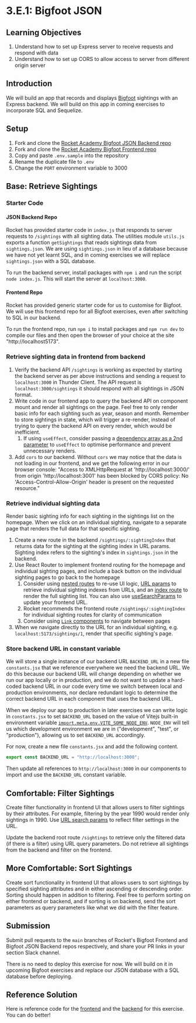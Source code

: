 # 3.E.1: Bigfoot JSON

## Learning Objectives

1. Understand how to set up Express server to receive requests and respond with data
2. Understand how to set up CORS to allow access to server from different origin server

## Introduction

We will build an app that records and displays <a href="https://en.wikipedia.org/wiki/Bigfoot" target="_blank">Bigfoot</a> sightings with an Express backend. We will build on this app in coming exercises to incorporate SQL and Sequelize.

## Setup

1. Fork and clone the <a href="https://github.com/rocketacademy/bigfoot-json-backend-bootcamp" target="_blank">Rocket Academy Bigfoot JSON Backend repo</a>
2. Fork and clone the <a href="https://github.com/rocketacademy/bigfoot-frontend-3.2" target="_blank">Rocket Academy Bigfoot Frontend repo</a>
3. Copy and paste `.env.sample` into the repository
4. Rename the duplicate file to `.env`
5. Change the `PORT` environment variable to 3000

## Base: Retrieve Sightings

### Starter Code

#### JSON Backend Repo

Rocket has provided starter code in `index.js` that responds to server requests to `/sightings` with all sighting data. The utilities module `utils.js` exports a function `getSightings` that reads sightings data from `sightings.json`. We are using `sightings.json` in lieu of a database because we have not yet learnt SQL, and in coming exercises we will replace `sightings.json` with a SQL database.

To run the backend server, install packages with `npm i` and run the script `node index.js`. This will start the server at `localhost:3000`.

#### Frontend Repo

Rocket has provided generic starter code for us to customise for Bigfoot. We will use this frontend repo for all Bigfoot exercises, even after switching to SQL in our backend.

To run the frontend repo, run `npm i` to install packages and `npm run dev` to compile our files and then open the browser of your choice at the site "http://localhost5173".&#x20;

### Retrieve sighting data in frontend from backend

1. Verify the backend API `/sightings` is working as expected by starting the backend server as per above instructions and sending a request to `localhost:3000` in Thunder Client. The API request  is `localhost:3000/sightings` it should respond with all sightings in JSON format.
2. Write code in our frontend app to query the backend API on component mount and render all sightings on the page. Feel free to only render basic info for each sighting such as year, season and month. Remember to store sightings in state, which will trigger a re-render, instead of trying to query the backend API on every render, which would be inefficient.
   1. If using `useEffect`, consider passing a <a href="https://reactjs.org/docs/hooks-effect.html#tip-optimizing-performance-by-skipping-effects" target="_blank">dependency array as a 2nd parameter</a> to `useEffect` to optimise performance and prevent unnecessary renders.
3. Add `cors` to our backend. Without `cors` we may notice that the data is not loading in our frontend, and we get the following error in our browser console: "Access to XMLHttpRequest at 'http://localhost:3000/' from origin 'http://localhost:3001' has been blocked by CORS policy: No 'Access-Control-Allow-Origin' header is present on the requested resource."

### Retrieve individual sighting data

Render basic sighting info for each sighting in the sightings list on the homepage. When we click on an individual sighting, navigate to a separate page that renders the full data for that specific sighting.

1. Create a new route in the backend `/sightings/:sightingIndex` that returns data for the sighting at the sighting index in URL params. Sighting index refers to the sighting's index in `sightings.json` in the backend.
2. Use React Router to implement frontend routing for the homepage and individual sighting pages, and include a back button on the individual sighting pages to go back to the homepage
   1. Consider using <a href="https://remix.run/docs/en/v1/guides/routing#what-is-nested-routing" target="_blank">nested routes</a> to re-use UI logic, <a href="https://reactrouter.com/en/6.6.1/hooks/use-params" target="_blank">URL params</a> to retrieve individual sighting indexes from URLs, and an <a href="https://reactrouter.com/en/main/route/route#index" target="_blank">index route</a> to render the full sighting list. You can also use <a href="https://reactrouter.com/en/main/hooks/use-search-params" target="_blank">useSearchParams</a> to update your frontend URL.
   2. Rocket recommends the frontend route `/sightings/:sightingIndex` for individual sighting routes for clarity of communication
   3. Consider using <a href="https://reactrouter.com/en/6.6.1/components/link" target="_blank">`Link` components</a> to navigate between pages
3. When we navigate directly to the URL for an individual sighting, e.g. `localhost:5173/sightings/1`, render that specific sighting's page.

### Store backend URL in constant variable

We will store a single instance of our backend URL `BACKEND_URL` in a new file `constants.jsx` that we reference everywhere we need the backend URL. We do this because our backend URL will change depending on whether we run our app locally or in production, and we do not want to update a hard-coded backend URL in our code every time we switch between local and production environments, nor declare redundant logic to determine the correct backend URL in each component that uses the backend URL.

When we deploy our app to production in later exercises we can write logic in `constants.jsx` to set `BACKEND_URL` based on the value of Vitejs built-in environment variable <a href="https://vitejs.dev/guide/env-and-mode.html" target="_blank">`import.meta.env.VITE_SOME_NODE_ENV`</a>.  `NODE_ENV` will tell us which development environment we are in ("development", "test", or "production"), allowing us to set `BACKEND_URL` accordingly.

For now, create a new file `constants.jsx` and add the following content.

```javascript
export const BACKEND_URL = "http://localhost:3000";
```

Then update all references to `http://localhost:3000` in our components to import and use the `BACKEND_URL` constant variable.

## Comfortable: Filter Sightings

Create filter functionality in frontend UI that allows users to filter sightings by their attributes. For example, filtering by the year 1990 would render only sightings in 1990. Use <a href="https://reactrouter.com/en/6.6.1/hooks/use-params" target="_blank">URL search params</a> to reflect filter settings in the URL.

Update the backend root route `/sightings` to retrieve only the filtered data (if there is a filter) using URL query parameters. Do not retrieve all sightings from the backend and filter on the frontend.

## More Comfortable: Sort Sightings

Create sort functionality in frontend UI that allows users to sort sightings by specified sighting attributes and in either ascending or descending order. Sorting should happen in addition to filtering. Feel free to perform sorting on either frontend or backend, and if sorting is on backend, send the sort parameters as query parameters like what we did with the filter feature.

## Submission

Submit pull requests to the `main` branches of Rocket's Bigfoot Frontend and Bigfoot JSON Backend repos respectively, and share your PR links in your section Slack channel.

There is no need to deploy this exercise for now. We will build on it in upcoming Bigfoot exercises and replace our JSON database with a SQL database before deploying.

## Reference Solution

Here is reference code for the <a href="https://github.com/rocketacademy/bigfoot-frontend-3.2/tree/solution-json-base" target="_blank">frontend</a> and the <a href="https://github.com/rocketacademy/bigfoot-json-backend-bootcamp/blob/solution-base/index.js" target="_blank">backend</a> for this exercise. You can do better!

